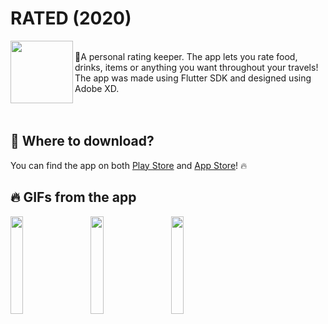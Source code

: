 # RATED (2020)

 <img src="https://user-images.githubusercontent.com/31239471/73654645-8a6d3500-468c-11ea-9624-711c853ea587.png" height="100" width="100" align="left" />
<br>
🌟A personal rating keeper. The app lets you rate food, drinks, items 
 or anything you want throughout your travels! The app was made using 
 Flutter SDK and designed using Adobe XD.
 
<br>
<br>
<br>

## 🧐 Where to download?
You can find the app on both [Play Store](https://play.google.com/store/apps/details?id=app.andersmhalvorsen.rated) and [App Store](https://apps.apple.com/us/app/id1526506878)! 🔥

## 🔥 GIFs from the app
<img src="https://user-images.githubusercontent.com/31239471/90681033-0a42a180-e263-11ea-96f0-eb5f7bb31969.gif" width="20%" height="20%"></img>
&nbsp;
&nbsp;
&nbsp;
<img src="https://user-images.githubusercontent.com/31239471/90682668-98b82280-e265-11ea-9633-513e533ee297.gif" width="20%" height="20%"></img>
&nbsp;
&nbsp;
&nbsp;
<img src="https://user-images.githubusercontent.com/31239471/90682137-d1a3c780-e264-11ea-8b63-115fbc13896a.gif" width="20%" height="20%"></img>

